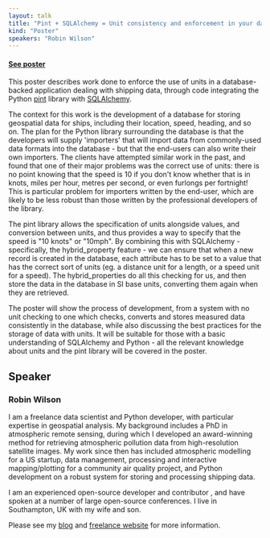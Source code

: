 ```yaml
---
layout: talk
title: "Pint + SQLAlchemy = Unit consistency and enforcement in your database"
kind: "Poster"
speakers: "Robin Wilson"
---
```


#### [See poster](../assets/images/posters/164.png)
This poster describes work done to enforce the use of units in a database-backed application dealing with shipping data, through code integrating the Python [pint](https://pint.readthedocs.io/en/stable/) library with [SQLAlchemy](https://www.sqlalchemy.org/).


The context for this work is the development of a database for storing geospatial data for ships, including their location, speed, heading, and so on. The plan for the Python library surrounding the database is that the developers will supply 'importers' that will import data from commonly-used data formats into the database - but that the end-users can also write their own importers. The clients have attempted similar work in the past, and found that one of their major problems was the correct use of units: there is no point knowing that the speed is 10 if you don't know whether that is in knots, miles per hour, metres per second, or even furlongs per fortnight! This is particular problem for importers written by the end-user, which are likely to be less robust than those written by the professional developers of the library.


The pint library allows the specification of units alongside values, and conversion between units, and thus provides a way to specify that the speed is "10 knots" or "10mph". By combining this with SQLAlchemy - specifically, the hybrid_property feature - we can ensure that when a new record is created in the database, each attribute has to be set to a value that has the correct sort of units (eg. a distance unit for a length, or a speed unit for a speed). The hybrid_properties do all this checking for us, and then store the data in the database in SI base units, converting them again when they are retrieved.


The poster will show the process of development, from a system with no unit checking to one which checks, converts and stores measured data consistently in the database, while also discussing the best practices for the storage of data with units. It will be suitable for those with a basic understanding of SQLAlchemy and Python - all the relevant knowledge about units and the pint library will be covered in the poster.

## Speaker

### Robin Wilson

I am a freelance data scientist and Python developer, with particular expertise in geospatial analysis. My background includes a PhD in atmospheric remote sensing, during which I developed an award-winning method for retrieving atmospheric pollution data from high-resolution satellite images. My work since then has included atmospheric modelling for a US startup, data management, processing and interactive mapping/plotting for a community air quality project, and Python development on a robust system for storing and processing shipping data.

I am an experienced open-source developer and contributor , and have spoken at a number of large open-source conferences. I live in Southampton, UK with my wife and son.

Please see my [blog](http://blog.rtwilson.com) and [freelance website](http://www.rtwilson.com) for more information.

